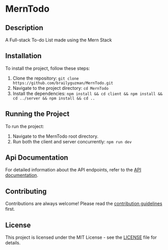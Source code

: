 # MernTodo

## Description

A Full-stack To-do List made using the Mern Stack

## Installation

To install the project, follow these steps:

1. Clone the repository: `git clone https://github.com/brailyguzman/MernTodo.git`
2. Navigate to the project directory: `cd MernTodo`
3. Install the dependencies: `npm install && cd client && npm install && cd ../server && npm install && cd ..`


## Running the Project

To run the project:

1. Navigate to the MernTodo root directory.
2. Run both the client and server concurrently: `npm run dev`

## Api Documentation
For detailed information about the API endpoints, refer to the [API documentation](docs/API.md).

## Contributing

Contributions are always welcome! Please read the [contribution guidelines](CONTRIBUTING.md) first.

## License

This project is licensed under the MIT License - see the [LICENSE](LICENSE) file for details.
